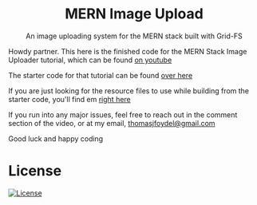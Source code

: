 <h1 align='center'>MERN Image Upload</h1>
<p align="center">An image uploading system for the MERN stack built with Grid-FS</p>

Howdy partner. This here is the finished code for the MERN Stack Image Uploader tutorial, which can be found <a href="https://www.youtube.com/watch?v=OvbRLY1QRIk">on youtube</a>

The starter code for that tutorial can be found <a href="https://github.com/ThomasFoydel/mern-heroku-template">over here</a>

If you are just looking for the resource files to use while building from the starter code, you'll find em <a href="https://github.com/ThomasFoydel/MERN-image-upload/tree/main/resources">right here</a>

If you run into any major issues, feel free to reach out in the comment section of the video, or at my email, thomasjfoydel@gmail.com

Good luck and happy coding

# License

<a href='https://opensource.org/licenses/MIT'><img alt="License" src="https://img.shields.io/badge/license-MIT-black.svg"></img></a>
